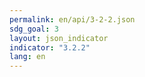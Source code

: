 ```yaml
---
permalink: en/api/3-2-2.json
sdg_goal: 3
layout: json_indicator
indicator: "3.2.2"
lang: en
---
```

